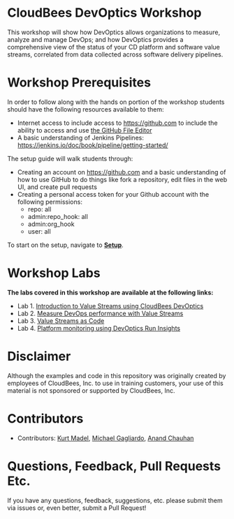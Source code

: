 # CloudBees DevOptics Workshop
This workshop will show how DevOptics allows organizations to measure, analyze and manage DevOps; and how DevOptics provides a comprehensive view of the status of your CD platform and software value streams, correlated from data collected across software delivery pipelines. 

# Workshop Prerequisites

In order to follow along with the hands on portion of the workshop students should have the following resources available to them:

  * Internet access to include access to https://github.com to include the ability to access and use [the GitHub File Editor](https://help.github.com/articles/editing-files-in-your-repository)
  * A basic understanding of Jenkins Pipelines: https://jenkins.io/doc/book/pipeline/getting-started/ 

The setup guide will walk students through:
  * Creating an account on https://github.com and a basic understanding of how to use GitHub to do things like fork a repository, edit files in the web UI, and create pull requests
  * Creating a personal access token for your Github account with the following permissions:
    - repo: all
    - admin:repo_hook: all
    - admin:org_hook
    - user: all
   
To start on the setup, navigate to **[Setup](Setup.md)**.

# Workshop Labs

**The labs covered in this workshop are available at the following links:**

* Lab 1. [Introduction to Value Streams using CloudBees DevOptics](./value-streams.md)
* Lab 2. [Measure DevOps performance with Value Streams](./value-streams-measurement.md)
* Lab 3. [Value Streams as Code](./value-streams-as-code.md)
* Lab 4. [Platform monitoring using DevOptics Run Insights](./insights.md)

# Disclaimer

Although the examples and code in this repository was originally created by employees of CloudBees, Inc. to use in training customers, your use of this material is not sponsored or supported by CloudBees, Inc.

# Contributors 

* Contributors: [Kurt Madel](https://github.com/kmadel), [Michael Gagliardo](https://github.com/mgagliardo91), [Anand Chauhan](https://github.com/anandcpm)
 
# Questions, Feedback, Pull Requests Etc.

If you have any questions, feedback, suggestions, etc. please submit them via issues or, even better, submit a Pull Request!

